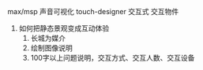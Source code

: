 max/msp 声音可视化
touch-designer 交互式
交互物件
1. 如何把静态景观变成互动体验
	1. 长城为媒介
	2. 绘制图像说明
	3. 100字以上问题说明，交互方式、交互人数、交互设备